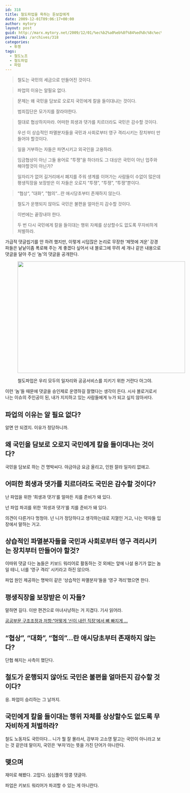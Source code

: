 ```yaml
---
id: 318
title: 철도파업을 욕하는 듣보잡에게
date: 2009-12-01T09:06:17+00:00
author: mytory
layout: post
guid: http://marx.mytory.net/2009/12/01/%ec%b2%a0%eb%8f%84%ed%8c%8c%ec%97%85%ec%9d%84-%ec%9a%95%ed%95%98%eb%8a%94-%eb%93%a3%eb%b3%b4%ec%9e%a1%ec%97%90%ea%b2%8c/
permalink: /archives/318
categories:
  - 투쟁
tags:
  - 철도노조
  - 철도파업
  - 파업
---
```

> 철도는 국민의 세금으로 만들어진 것이다.
		  
> 파업의 이유는 알필요 없다. 
		  
> 문제는 왜 국민을 담보로 오로지 국민에게 칼을 들이대냐는 것이다.
> 
> 범죄집단은 모가지를 잘라야한다.
		  
> 절대로 협상하지마라. 어떠한 희생과 댓가를 치르더라도 국민은 감수할 것이다.
> 
> 우선 이 상습적인 파멸분자들을 국민과 사회로부터 영구 격리시키는 장치부터 만들어야 할것이다.
		  
> 일을 거부하는 자들은 파면시키고 외국인을 고용하라.
		  
> 임금협상이 아닌 그들 용어로 &#8220;투쟁&#8221;을 하더라도 그 대상은 국민이 아닌 업주와 해야할것이 아닌가?
> 
> 일자리가 없어 길거리에서 폐지를 주워 생계를 이어가는 사람들이 수없이 많은데 평생직장을 보장받은 이 자들은 오로지 “투쟁”, “투쟁”, “투쟁”뿐이다.
		  
> “협상“, ”대화“, ”협의“&#8230;란 애시당초부터 존재하지 않는다.
		  
> 철도가 운행되지 않아도 국민은 불편을 얼마든지 감수할 것이다.
		  
> 이번에는 끝장내야 한다.
> 
> 두 번 다시 국민에게 칼을 들이대는 행위 자체를 상상할수도 없도록 무자비하게 처벌하라.

가급적 댓글씹기를 안 하려 했지만, 이렇게 시덥잖은 논리로 무장한 &#8216;제멋에 겨운&#8217; 강경파들은 낱낱이좀 폭로해 주는 게 좋겠다 싶어서 내 블로그에 무려 세 개나 같은 내용으로 댓글을 달아 주신 &#8216;놈&#8217;의 댓글을 공개한다. <figure style="width: 540px" class="wp-caption aligncenter">

<img src="http://marx.mytory.net/wp-content/uploads/1/cfile24.uf.194F830E4B14DC3F92B76D.jpg" width="540" height="360" alt="" filename="cfile24.uf.194F830E4B14DC3F92B76D.jpg" filemime="" /><figcaption class="wp-caption-text">철도파업은 우리 모두의 일자리와 공공서비스를 지키기 위한 거란다 아그야.</figcaption></figure> 

이런 &#8216;놈&#8217;들 때문에 댓글을 승인제로 운영하길 잘했다는 생각이 든다. 시사 블로거로서 나는 이슈의 주인공이 된, 내가 지지하고 있는 사람들에게 누가 되고 싶지 않아서다. 

## 파업의 이유는 알 필요 없다?

알면 안 되겠지. 이유가 정당하니까.

## 왜 국민을 담보로 오로지 국민에게 칼을 들이대냐는 것이다?

국민을 담보로 하는 건 명박씨다. 야금야금 요금 올리고, 인원 잘라 일자리 없애고.

## 어떠한 희생과 댓가를 치르더라도 국민은 감수할 것이다?

난 파업을 위한 &#8216;희생과 댓가&#8217;를 얼마든 치를 준비가 돼 있다.

넌 파업 파괴를 위한 &#8216;희생과 댓가&#8217;를 치를 준비가 돼 있다.

의견이 다른거다 멍청아. 넌 니가 정당하다고 생각하는대로 지껄인 거고, 나는 약자들 입장에서 말하는 거고.

## 상습적인 파멸분자들을 국민과 사회로부터 영구 격리시키는 장치부터 만들어야 할것?

이따위 댓글 다는 놈들은 키보드 워리어로 활동하는 것 외에는 앞에 나설 용기가 없는 놈일 테니, 너를 &#8216;영구 격리&#8217; 시키라고 하진 않으마.

파업 원인 제공하는 명박이 같은 &#8216;상습적인 파멸분자&#8217;들을 &#8216;영구 격리&#8217;했으면 한다.

## 평생직장을 보장받은 이 자들?

말하면 길다. 이딴 편견으로 마녀사냥하는 거 지겹다. 기사 읽어라.

<a href="http://wspaper.org/article/7267" target="_blank">공공부문 구조조정과 저항:“어떻게 &#8216;신이 내린 직장&#8217;에서 뼈 빠지게 &#8230;</a>

## “협상”, “대화”, “협의”&#8230;란 애시당초부터 존재하지 않는다?

단협 해지는 사측이 했단다.

## 철도가 운행되지 않아도 국민은 불편을 얼마든지 감수할 것이다?

응. 파업이 승리하는 그 날까지.

## 국민에게 칼을 들이대는 행위 자체를 상상할수도 없도록 무자비하게 처벌하라?

철도 노동자도 국민이다… 니가 뭘 잘 몰라서, 강부자 고소영 말고는 국민이 아니라고 보는 것 같은데 말이지, 국민은 &#8216;부자&#8217;라는 뜻을 가진 단어가 아니란다.

## 맺으며

재미로 해봤다. 고맙다. 심심풀이 땅콩 댓글아.

파업은 키보드 워리어가 파괴할 수 있는 게 아니란다.